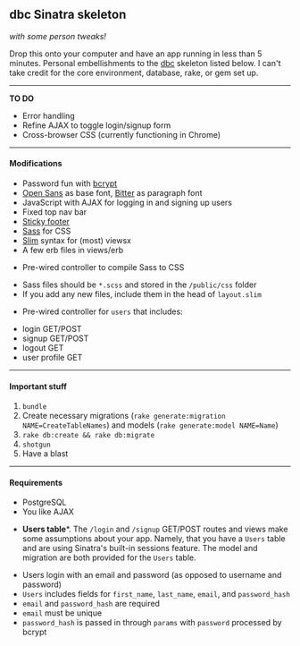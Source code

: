 ## dbc Sinatra skeleton
*with some person tweaks!*

Drop this onto your computer and have an app running in less than 5 minutes. Personal embellishments to the [dbc](http://devbootcamp.com) skeleton listed below. I can't take credit for the core environment, database, rake, or gem set up. 

------

**TO DO**

- Error handling
- Refine AJAX to toggle login/signup form
- Cross-browser CSS (currently functioning in Chrome)

------

#### Modifications

- Password fun with [bcrypt](http://bcrypt-ruby.rubyforge.org/)
- [Open Sans](http://www.google.com/fonts/specimen/Open+Sans) as base font, [Bitter](http://www.google.com/fonts/specimen/Bitter) as paragraph font
- JavaScript with AJAX for logging in and signing up users
- Fixed top nav bar
- [Sticky footer](http://ryanfait.com/sticky-footer/)
- [Sass](http://sass-lang.com/) for CSS
- [Slim](http://slim-lang.com/) syntax for (most) viewsx
- A few erb files in views/erb

* Pre-wired controller to compile Sass to CSS 
 - Sass files should be ```*.scss``` and stored in the ```/public/css``` folder
 - If you add any new files, include them in the head of ```layout.slim``` 

* Pre-wired controller for ```users``` that includes:
 - login GET/POST
 - signup GET/POST
 - logout GET
 - user profile GET


------

#### Important stuff

1. ```bundle```
2. Create necessary migrations (```rake generate:migration NAME=CreateTableNames```) and models (```rake generate:model NAME=Name```)
3. ```rake db:create && rake db:migrate```
4. ```shotgun```
5. Have a blast

------

#### Requirements

- PostgreSQL
- You like AJAX

* **Users table***. The ```/login``` and ```/signup``` GET/POST routes and views make some assumptions about your app. Namely, that you have a ```Users``` table and are using Sinatra's built-in sessions feature. The model and migration are both provided for the ```Users``` table.
 - Users login with an email and password (as opposed to username and password)
 - ```Users``` includes fields for ```first_name```, ```last_name```, ```email```, and ```password_hash```
 - ```email``` and ```password_hash``` are required
 - ```email``` must be unique
 - ```password_hash``` is passed in through ```params``` with ```password``` processed by bcrypt